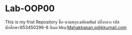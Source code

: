 # Lab-OOP00
This is my frist Repository
ชื่อ-นามสกุล:มหัคฆพันธ์ ปลั่งกลาง
รหัสนักศึกษา:653450296-6
อีเมล kku:Mahakkapan.p@kkumail.com